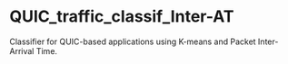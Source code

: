 # QUIC_traffic_classif_Inter-AT
Classifier for QUIC-based applications using K-means and Packet Inter-Arrival Time.
